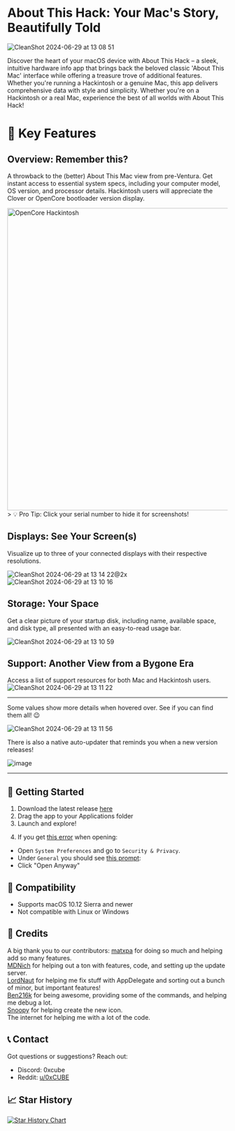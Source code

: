 # About This Hack: Your Mac's Story, Beautifully Told

![CleanShot 2024-06-29 at 13 08 51](https://github.com/0xCUB3/About-This-Hack/assets/94565160/fc6f228f-41f9-4699-9e78-155843d46532)

Discover the heart of your macOS device with About This Hack – a sleek, intuitive hardware info app that brings back the beloved classic 'About This Mac' interface while offering a treasure trove of additional features. Whether you're running a Hackintosh or a genuine Mac, this app delivers comprehensive data with style and simplicity. Whether you're on a Hackintosh or a real Mac, experience the best of all worlds with About This Hack!<br>

# 🌟 Key Features

## Overview: Remember this?
A throwback to the (better) About This Mac view from pre-Ventura. Get instant access to essential system specs, including your computer model, OS version, and processor details. Hackintosh users will appreciate the Clover or OpenCore bootloader version display.

<img width="692" alt="OpenCore Hackintosh" text="OpenCore Hackintosh" src="https://github.com/0xCUB3/About-This-Hack/assets/94565160/18d29cff-1db1-4060-8e02-64307dafa20c">
> 💡 Pro Tip: Click your serial number to hide it for screenshots!

## Displays: See Your Screen(s)
Visualize up to three of your connected displays with their respective resolutions.

![CleanShot 2024-06-29 at 13 14 22@2x](https://github.com/0xCUB3/About-This-Hack/assets/94565160/99a06cba-a491-4db3-a0f3-b69cd6ef8cca)
![CleanShot 2024-06-29 at 13 10 16](https://github.com/0xCUB3/About-This-Hack/assets/94565160/b5b433bc-b708-4646-9301-84c8ff043315)

## Storage: Your Space
Get a clear picture of your startup disk, including name, available space, and disk type, all presented with an easy-to-read usage bar.

![CleanShot 2024-06-29 at 13 10 59](https://github.com/0xCUB3/About-This-Hack/assets/94565160/96ca5d35-3026-4d42-a171-6f6fcb3daeae)

## Support: Another View from a Bygone Era
Access a list of support resources for both Mac and Hackintosh users.
![CleanShot 2024-06-29 at 13 11 22](https://github.com/0xCUB3/About-This-Hack/assets/94565160/49c1d426-b006-4a4c-a960-49cc4481638f)

---

Some values show more details when hovered over. See if you can find them all! 😉

![CleanShot 2024-06-29 at 13 11 56](https://github.com/0xCUB3/About-This-Hack/assets/94565160/227bae23-5157-4895-965a-86e826e947f9)

There is also a native auto-updater that reminds you when a new version releases!

![image](https://github.com/matxpa/About-This-Hack/assets/70573409/ca7481a0-c0ae-4952-9c2a-7dc717bad927)

---

## 🚀 Getting Started
1. Download the latest release [here](https://github.com/0xCUB3/About-This-Hack/releases/latest)
2. Drag the app to your Applications folder
3. Launch and explore!
4) If you get [this error](https://user-images.githubusercontent.com/79278890/111886978-4af4cb80-89a8-11eb-90c8-522a89abb48e.png) when opening:
- Open `System Preferences` and go to `Security & Privacy`.
- Under `General` you should see [this prompt](https://user-images.githubusercontent.com/79278890/111887197-c6a34800-89a9-11eb-83e2-9fd3d61e2c15.png):
- Click "Open Anyway"

## 🔧 Compatibility
- Supports macOS 10.12 Sierra and newer
- Not compatible with Linux or Windows

## 🙌 Credits
A big thank you to our contributors:
[matxpa](https://github.com/matxpa) for doing so much and helping add so many features. <br>
[MDNich](https://github.com/MDNich) for helping out a ton with features, code, and setting up the update server. <br>
[LordNaut](https://github.com/Nautilus704) for helping me fix stuff with AppDelegate and sorting out a bunch of minor, but important features! <br>
[Ben216k](https://github.com/Ben216k) for being awesome, providing some of the commands, and helping me debug a lot. <br>
[Snoopy](https://macosicons.com/#/u/Squid4572) for helping create the new icon. <br>
The internet for helping me with a lot of the code.

## 📞 Contact
Got questions or suggestions? Reach out:
- Discord: 0xcube
- Reddit: [u/0xCUBE](https://www.reddit.com/user/0xCUBE)

## 📈 Star History

[![Star History Chart](https://api.star-history.com/svg?repos=0xCUB3/About-This-Hack&type=Date)](https://star-history.com/#0xCUB3/About-This-Hack&Date)
